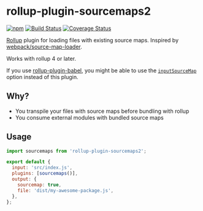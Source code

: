 # rollup-plugin-sourcemaps2

[![npm](https://img.shields.io/npm/v/rollup-plugin-sourcemaps2.svg)](https://www.npmjs.com/package/rollup-plugin-sourcemaps2)
[![Build Status](https://img.shields.io/travis/maxdavidson/rollup-plugin-sourcemaps2/master.svg)](https://travis-ci.org/maxdavidson/rollup-plugin-sourcemaps2)
[![Coverage Status](https://img.shields.io/coveralls/maxdavidson/rollup-plugin-sourcemaps2/master.svg)](https://coveralls.io/github/maxdavidson/rollup-plugin-sourcemaps2?branch=master)

[Rollup](https://rollupjs.org) plugin for loading files with existing source maps.
Inspired by [webpack/source-map-loader](https://github.com/webpack/source-map-loader).

Works with rollup 4 or later.

If you use [rollup-plugin-babel](https://github.com/rollup/rollup-plugin-babel),
you might be able to use the [`inputSourceMap`](https://babeljs.io/docs/en/options#inputsourcemap) option instead of this plugin.

## Why?

- You transpile your files with source maps before bundling with rollup
- You consume external modules with bundled source maps

## Usage

```javascript
import sourcemaps from 'rollup-plugin-sourcemaps2';

export default {
  input: 'src/index.js',
  plugins: [sourcemaps()],
  output: {
    sourcemap: true,
    file: 'dist/my-awesome-package.js',
  },
};
```
